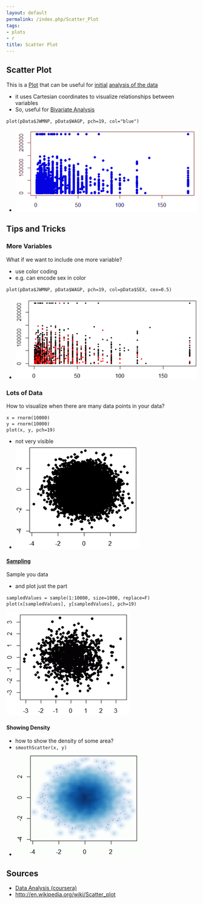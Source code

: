 ```yaml
---
layout: default
permalink: /index.php/Scatter_Plot
tags:
- plots
- r
title: Scatter Plot
---
```

## Scatter Plot
This is a [Plot](Plot) that can be useful for [initial](Exploratory_Data_Analysis) [analysis of the data](Data_Analysis)
- it uses Cartesian coordinates to visualize relationships between variables
- So, useful for [Bivariate Analysis](Bivariate_Analysis)

```text only
plot(pData$JWMNP, pData$WAGP, pch=19, col="blue")
```
- <img src="https://raw.githubusercontent.com/alexeygrigorev/wiki-figures/master/crs/da/scatter-plot-1.png" alt="Image">



## Tips and Tricks
### More Variables
What if we want to include one more variable?
- use color coding
- e.g. can encode sex in color

```text only
plot(pData$JWMNP, pData$WAGP, pch=19, col=pData$SEX, cex=0.5)
```
- <img src="https://raw.githubusercontent.com/alexeygrigorev/wiki-figures/master/crs/da/scatter-plot-2.png" alt="Image">


### Lots of Data
How to visualize when there are many data points in your data?

```text only
x = rnorm(10000)
y = rnorm(10000)
plot(x, y, pch=19)
```

- not very visible
- <img src="https://raw.githubusercontent.com/alexeygrigorev/wiki-figures/master/crs/da/scatter-plot-a1.png" alt="Image">


#### [Sampling](Sampling)
Sample you data
- and plot just the part

```transact-sql
sampledValues = sample(1:10000, size=1000, replace=F)
plot(x[sampledValues], y[sampledValues], pch=19)
```

<img src="https://raw.githubusercontent.com/alexeygrigorev/wiki-figures/master/crs/da/scatter-plot-a2.png" alt="Image">


#### Showing Density
- how to show the density of some area?
- <code>smoothScatter(x, y)</code>
- <img src="https://raw.githubusercontent.com/alexeygrigorev/wiki-figures/master/crs/da/smooth-scatter.png" alt="Image">


## Sources
- [Data Analysis (coursera)](Data_Analysis_(coursera))
- http://en.wikipedia.org/wiki/Scatter_plot
